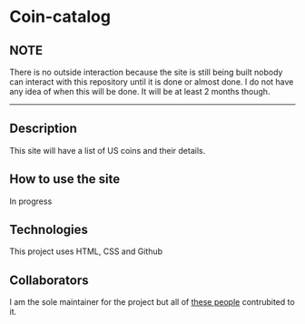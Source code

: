 # Coin-catalog

## NOTE
There is no outside interaction because the site is still being built nobody can interact with this repository until it is done or almost done. I do not have any idea of when this will be done. It will be at least 2 months though.

___
## Description
This site will have a list of US coins and their details.

## How to use the site
In progress

## Technologies 
This project uses HTML, CSS and Github

## Collaborators
I am the sole maintainer for the project but all of [these people](https://github.com/Coin-Catalog/Coin-catalog/graphs/contributors) contrubited to it.
